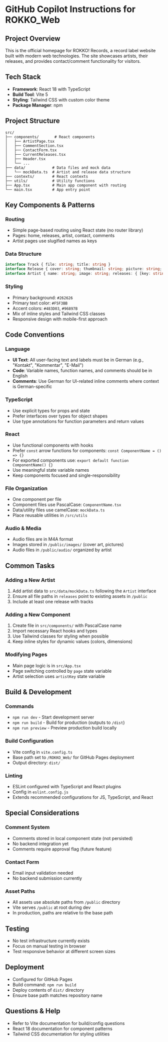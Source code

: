 # GitHub Copilot Instructions for ROKKO_Web

## Project Overview
This is the official homepage for ROKKO! Records, a record label website built with modern web technologies. The site showcases artists, their releases, and provides contact/comment functionality for visitors.

## Tech Stack
- **Framework**: React 18 with TypeScript
- **Build Tool**: Vite 5
- **Styling**: Tailwind CSS with custom color theme
- **Package Manager**: npm

## Project Structure
```
src/
├── components/       # React components
│   ├── ArtistPage.tsx
│   ├── CommentSection.tsx
│   ├── ContactForm.tsx
│   ├── CurrentReleases.tsx
│   ├── Header.tsx
│   └── ...
├── data/            # Data files and mock data
│   └── mockData.ts  # Artist and release data structure
├── contexts/        # React contexts
├── utils/           # Utility functions
├── App.tsx          # Main app component with routing
└── main.tsx         # App entry point
```

## Key Components & Patterns

### Routing
- Simple page-based routing using React state (no router library)
- Pages: home, releases, artist, contact, comments
- Artist pages use slugified names as keys

### Data Structure
```typescript
interface Track { file: string; title: string }
interface Release { cover: string; thumbnail: string; picture: string; tracks: Track[] }
interface Artist { name: string; image: string; releases: { [key: string]: Release } }
```

### Styling
- Primary background: `#262626`
- Primary text color: `#F5F3BB`
- Accent colors: `#483D03`, `#96897B`
- Mix of inline styles and Tailwind CSS classes
- Responsive design with mobile-first approach

## Code Conventions

### Language
- **UI Text**: All user-facing text and labels must be in German (e.g., "Kontakt", "Kommentar", "E-Mail")
- **Code**: Variable names, function names, and comments should be in English
- **Comments**: Use German for UI-related inline comments where context is German-specific

### TypeScript
- Use explicit types for props and state
- Prefer interfaces over types for object shapes
- Use type annotations for function parameters and return values

### React
- Use functional components with hooks
- Prefer `const` arrow functions for components: `const ComponentName = () => {}`
- For exported components use: `export default function ComponentName() {}`
- Use meaningful state variable names
- Keep components focused and single-responsibility

### File Organization
- One component per file
- Component files use PascalCase: `ComponentName.tsx`
- Data/utility files use camelCase: `mockData.ts`
- Place reusable utilities in `/src/utils`

### Audio & Media
- Audio files are in M4A format
- Images stored in `/public/images/` (cover art, pictures)
- Audio files in `/public/audio/` organized by artist

## Common Tasks

### Adding a New Artist
1. Add artist data to `src/data/mockData.ts` following the `Artist` interface
2. Ensure all file paths in `releases` point to existing assets in `/public`
3. Include at least one release with tracks

### Adding a New Component
1. Create file in `src/components/` with PascalCase name
2. Import necessary React hooks and types
3. Use Tailwind classes for styling when possible
4. Keep inline styles for dynamic values (colors, dimensions)

### Modifying Pages
- Main page logic is in `src/App.tsx`
- Page switching controlled by `page` state variable
- Artist selection uses `artistKey` state variable

## Build & Development

### Commands
- `npm run dev` - Start development server
- `npm run build` - Build for production (outputs to `/dist`)
- `npm run preview` - Preview production build locally

### Build Configuration
- Vite config in `vite.config.ts`
- Base path set to `/ROKKO_Web/` for GitHub Pages deployment
- Output directory: `dist/`

### Linting
- ESLint configured with TypeScript and React plugins
- Config in `eslint.config.js`
- Extends recommended configurations for JS, TypeScript, and React

## Special Considerations

### Comment System
- Comments stored in local component state (not persisted)
- No backend integration yet
- Comments require approval flag (future feature)

### Contact Form
- Email input validation needed
- No backend submission currently

### Asset Paths
- All assets use absolute paths from `/public` directory
- Vite serves `/public` at root during dev
- In production, paths are relative to the base path

## Testing
- No test infrastructure currently exists
- Focus on manual testing in browser
- Test responsive behavior at different screen sizes

## Deployment
- Configured for GitHub Pages
- Build command: `npm run build`
- Deploy contents of `dist/` directory
- Ensure base path matches repository name

## Questions & Help
- Refer to Vite documentation for build/config questions
- React 18 documentation for component patterns
- Tailwind CSS documentation for styling utilities

